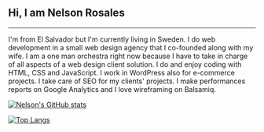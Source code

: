 ## Hi, I am Nelson Rosales
---

I'm from El Salvador but I'm currently living in Sweden. I do web development in a small web design agency that I co-founded along with my wife. I am a one man orchestra right now because I have to take in charge of all aspects of a web design client solution. I do and enjoy coding with HTML, CSS and JavaScript. I work in WordPress also for e-commerce projects. I take care of SEO for my clients' projects. I make performances reports on Google Analytics and I love wireframing on Balsamiq. 




[![Nelson's GitHub stats](https://github-readme-stats.vercel.app/api?username=nelson2411)](https://github.com/nelson2411/github-readme-stats)

[![Top Langs](https://github-readme-stats.vercel.app/api/top-langs/?username=nelson2411&layout=compact)](https://github.com/nelson2411/github-readme-stats)


<!---
nelson2411/nelson2411 is a ✨ special ✨ repository because its `README.md` (this file) appears on your GitHub profile.
You can click the Preview link to take a look at your changes.
--->
